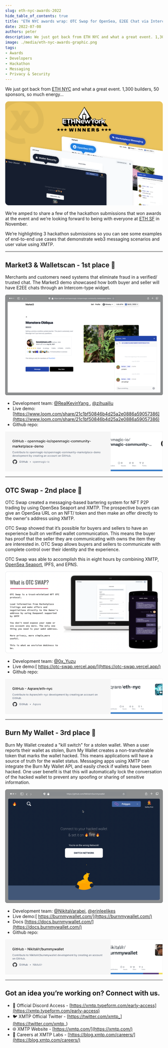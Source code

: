 ```yaml
---
slug: eth-nyc-awards-2022
hide_table_of_contents: true
title: "ETH NYC awards wrap: OTC Swap for OpenSea, E2EE Chat via Intercom widget, and a kill switch “Burn My Wallet” for hacked wallets"
date: 2022-07-08
authors: peter
description: We just got back from ETH NYC and what a great event. 1,300 builders, 50 sponsors, so much energy…
image: ./media/eth-nyc-awards-graphic.png
tags:
- Awards
- Developers
- Hackathon
- Messaging
- Privacy & Security
---
```


We just got back from [ETH NYC](https://ethglobal.com/) and what a great event. 1,300 builders, 50 sponsors, so much energy…

![](media/eth-nyc-awards-graphic.png)

<!--truncate-->

We’re amped to share a few of the hackathon submissions that won awards at the event and we’re looking forward to being with everyone at [ETH SF](https://sf.ethglobal.com/) in November.

We’re highlighting 3 hackathon submissions so you can see some examples of end-to-end use cases that demonstrate web3 messaging scenarios and user value using XMTP.

---


## Market3 & Walletscan - 1st place 🥇

Merchants and customers need systems that eliminate fraud in a verified/ trusted chat. The Market3 demo showcased how both buyer and seller will have E2EE chats through an Intercom-type widget.

![alt_text](media/market3-2.png)

* Development team: [@RealKevinYang ](https://twitter.com/RealKevinYang), [@zihuajliu](https://twitter.com/zihuajliu)
* Live demo: [https://www.loom.com/share/21c1bf50846b4d25a2e0886a59057386](https://www.loom.com/share/21c1bf50846b4d25a2e0886a59057386)
* Github repo:

[![](media/openmagic-repo-card.png)](https://github.com/openmagic-io/openmagic-community-marketplace-demo)

---


## OTC Swap - 2nd place 🥈

OTC Swap created a messaging-based bartering system for NFT P2P trading by using OpenSea Seaport and XMTP. The prospective buyers can give an OpenSea URL on an NFT/ token and then make an offer directly to the owner's address using XMTP.

OTC Swap showed that it’s possible for buyers and sellers to have an experience built on verified wallet communication. This means the buyer has proof that the seller they are communicating with owns the item they are interested in. OTC Swap allows buyers and sellers to communicate with complete control over their identity and the experience.

OTC Swap was able to accomplish this in eight hours by combining XMTP, [OpenSea Seaport](https://opensea.io/blog/announcements/launching-seaport-saving-the-community-millions-in-fees/), IPFS, and EPNS.

![alt_text](media/image--1--1-2.png)

* Development team: [@0x_Yuzu](https://twitter.com/0x_Yuzu)
* Live demo:[ https://otc-swap.vercel.app/](https://otc-swap.vercel.app/)
* Github repo:

[![](media/otcswap-repo-card.png)](https://github.com/Aqrare/eth-nyc)

---


## Burn My Wallet - 3rd place 🥉

Burn My Wallet created a "kill switch" for a stolen wallet. When a user reports their wallet as stolen, Burn My Wallet creates a non-transferable token that marks the wallet hacked. This means applications will have a source of truth for the wallet status.  Messaging apps using XMTP can integrate the Burn My Wallet API, and easily check if wallets have been hacked. One user benefit is that this will automatically lock the conversation of the hacked wallet to prevent any spoofing or sharing of sensitive information.

![alt_text](media/burnmywallet-3.png)

* Development team: [@NikitaVarabei](https://twitter.com/NikitaVarabei), [@erinleelikes](https://twitter.com/erinleelikes)
* Live demo:[ https://burnmywallet.com/](https://burnmywallet.com/)
* Docs [https://docs.burnmywallet.com/](https://docs.burnmywallet.com/)
* Github repo:

[![](media/burnmywallet-repo-card.png)](https://github.com/NikitaVr/burnmywallet)

---


## Got an idea you’re working on? Connect with us.

* 👾 Official Discord Access - [https://xmtp.typeform.com/early-access](https://xmtp.typeform.com/early-access)
* 🐦 XMTP Official Twitter - [https://twitter.com/xmtp_](https://twitter.com/xmtp_)
* 🌐 XMTP Website - [https://xmtp.com/](https://xmtp.com/)
* 📖 Careers at XMTP Labs - [https://blog.xmtp.com/careers/](https://blog.xmtp.com/careers/)
